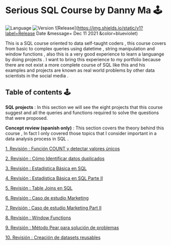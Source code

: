 # Serious SQL Course by Danny Ma 🕹
![Language](https://img.shields.io/static/v1?label=Language&message=SQL&color=blueviolet)
![Version](https://img.shields.io/static/v1?label=Version&message=v1.0&color=blueviolet)
![Release](https://img.shields.io/static/v1?label=Release Date &message= Dec 11 2021 &color=blueviolet)

This is a SQL course oriented to data self-taught coders , this course covers from basic to complex queries 
using datetime , string manipulation and window functions , also this is a very good experience to learn a 
languange by doing projects .
I want to bring this experience to my portfolio because there are not exist a more complete course of SQL like this 
and his examples and projects are known as real world problems by other data scientists in the social media .

## Table of contents 🕹
**SQL projects** : In this section we will see the eight projects that this course suggest and all the queries and functions
required to solve the questions that were proposed.

**Concept review (spanish only)** : This section covers the theory behind this course , In fact I only covered those topics 
that I consider important in a data analysis process in SQL .

[1. Revisión :  Función COUNT y detectar valores únicos](https://github.com/ABENGDATA/Serious_SQL_Course/blob/a2bba36e555cf0071f31bf2cbe867b03beee73f4/Review%20Concepts/Rv_1.md)

[2. Revisión  : Cómo Identificar datos duplicados ](https://github.com/ABENGDATA/Serious_SQL_Course/blob/fc2159c4b85aebe458ae3ef3b3e338225cb63f57/Review%20Concepts/Rv_2.md)

[3. Revisión : Estadística Básica en SQL](https://github.com/ABENGDATA/Serious_SQL_Course/blob/fc2159c4b85aebe458ae3ef3b3e338225cb63f57/Review%20Concepts/Rv_3.md)

[4. Revisión : Estadística Básica en SQL Parte II](https://github.com/ABENGDATA/Serious_SQL_Course/blob/fc2159c4b85aebe458ae3ef3b3e338225cb63f57/Review%20Concepts/Rv_4.md)

[5. Revisión : Table Joins en SQL ](https://github.com/ABENGDATA/Serious_SQL_Course/blob/fc2159c4b85aebe458ae3ef3b3e338225cb63f57/Review%20Concepts/Rv_5.md)

[6. Revisión : Caso de estudio Marketing](https://github.com/ABENGDATA/Serious_SQL_Course/blob/fc2159c4b85aebe458ae3ef3b3e338225cb63f57/Review%20Concepts/Rv_6.md)

[7. Revisión : Caso de estudio Marketing Part II](https://github.com/ABENGDATA/Serious_SQL_Course/blob/fc2159c4b85aebe458ae3ef3b3e338225cb63f57/Review%20Concepts/Rv_7.md)

[8. Revisión : Window Functions](https://github.com/ABENGDATA/Serious_SQL_Course/blob/fc2159c4b85aebe458ae3ef3b3e338225cb63f57/Review%20Concepts/Rv_8.md)

[9. Revisión : Método Pear para solución de problemas ](https://github.com/ABENGDATA/Serious_SQL_Course/blob/fc2159c4b85aebe458ae3ef3b3e338225cb63f57/Review%20Concepts/Rv_9.md)

[10. Revisión : Creación de datasets reusables ](https://github.com/ABENGDATA/Serious_SQL_Course/blob/fc2159c4b85aebe458ae3ef3b3e338225cb63f57/Review%20Concepts/Rv_10.md)






